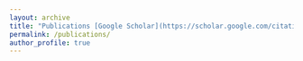 ```yaml
---
layout: archive
title: "Publications [Google Scholar](https://scholar.google.com/citations?user=RPGduXAAAAAJ&hl=en)"
permalink: /publications/
author_profile: true
---
```

